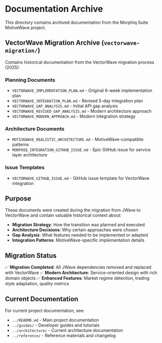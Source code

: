 # Documentation Archive

This directory contains archived documentation from the Morphiq Suite MotiveWave project.

## VectorWave Migration Archive (`vectorwave-migration/`)

Contains historical documentation from the VectorWave migration process (2025):

### Planning Documents
- `VECTORWAVE_IMPLEMENTATION_PLAN.md` - Original 6-week implementation plan
- `VECTORWAVE_INTEGRATION_PLAN.md` - Revised 5-day integration plan  
- `VECTORWAVE_GAP_ANALYSIS.md` - Initial API gap analysis
- `VECTORWAVE_REVISED_GAP_ANALYSIS.md` - Modern architecture approach
- `VECTORWAVE_MODERN_APPROACH.md` - Modern integration strategy

### Architecture Documents
- `MOTIVEWAVE_REALISTIC_ARCHITECTURE.md` - MotiveWave-compatible patterns
- `MORPHIQ_INTEGRATION_GITHUB_ISSUE.md` - Epic GitHub issue for service layer architecture

### Issue Templates
- `VECTORWAVE_GITHUB_ISSUE.md` - GitHub issue template for VectorWave integration

## Purpose

These documents were created during the migration from JWave to VectorWave and contain valuable historical context about:

- **Migration Strategy**: How the transition was planned and executed
- **Architecture Decisions**: Why certain approaches were chosen
- **Gap Analysis**: What features needed to be implemented or adapted
- **Integration Patterns**: MotiveWave-specific implementation details

## Migration Status

✅ **Migration Completed**: All JWave dependencies removed and replaced with VectorWave
✅ **Modern Architecture**: Service-oriented design with rich domain objects
✅ **Enhanced Features**: Market regime detection, trading style adaptation, quality metrics

## Current Documentation

For current project documentation, see:
- `../README.md` - Main project documentation  
- `../guides/` - Developer guides and tutorials
- `../architecture/` - Current architecture documentation
- `../reference/` - Reference materials and changelog